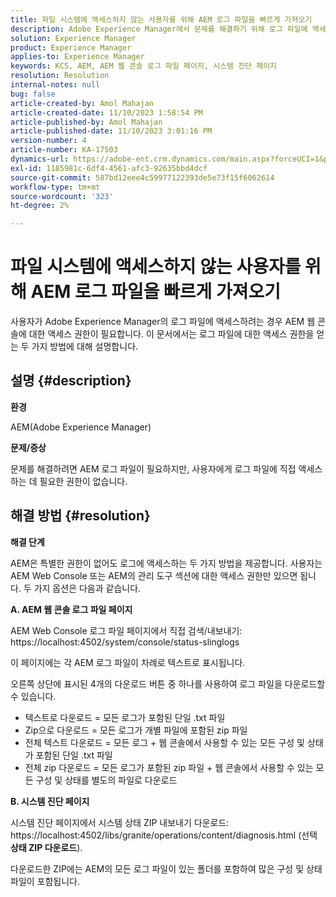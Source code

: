 ```yaml
---
title: 파일 시스템에 액세스하지 않는 사용자를 위해 AEM 로그 파일을 빠르게 가져오기
description: Adobe Experience Manager에서 문제를 해결하기 위해 로그 파일에 액세스하는 방법을 알아봅니다. AEM 웹 콘솔에 대한 액세스 권한이 필요합니다.
solution: Experience Manager
product: Experience Manager
applies-to: Experience Manager
keywords: KCS, AEM, AEM 웹 콘솔 로그 파일 페이지, 시스템 진단 페이지
resolution: Resolution
internal-notes: null
bug: false
article-created-by: Amol Mahajan
article-created-date: 11/10/2023 1:58:54 PM
article-published-by: Amol Mahajan
article-published-date: 11/10/2023 3:01:16 PM
version-number: 4
article-number: KA-17503
dynamics-url: https://adobe-ent.crm.dynamics.com/main.aspx?forceUCI=1&pagetype=entityrecord&etn=knowledgearticle&id=3ef38345-d17f-ee11-8179-6045bd006704
exl-id: 1185981c-6df4-4561-afc3-92635bbd4dcf
source-git-commit: 587bd12eee4c59977122393de5e73f15f6062614
workflow-type: tm+mt
source-wordcount: '323'
ht-degree: 2%

---
```


# 파일 시스템에 액세스하지 않는 사용자를 위해 AEM 로그 파일을 빠르게 가져오기


사용자가 Adobe Experience Manager의 로그 파일에 액세스하려는 경우 AEM 웹 콘솔에 대한 액세스 권한이 필요합니다. 이 문서에서는 로그 파일에 대한 액세스 권한을 얻는 두 가지 방법에 대해 설명합니다.

## 설명 {#description}


<b>환경</b>

AEM(Adobe Experience Manager)

<b>문제/증상</b>

문제를 해결하려면 AEM 로그 파일이 필요하지만, 사용자에게 로그 파일에 직접 액세스하는 데 필요한 권한이 없습니다.


## 해결 방법 {#resolution}


<b>해결 단계</b>

AEM은 특별한 권한이 없어도 로그에 액세스하는 두 가지 방법을 제공합니다. 사용자는 AEM Web Console 또는 AEM의 관리 도구 섹션에 대한 액세스 권한만 있으면 됩니다. 두 가지 옵션은 다음과 같습니다.

<b>A. AEM 웹 콘솔 로그 파일 페이지</b>

AEM Web Console 로그 파일 페이지에서 직접 검색/내보내기: https://localhost:4502/system/console/status-slinglogs

이 페이지에는 각 AEM 로그 파일이 차례로 텍스트로 표시됩니다.

오른쪽 상단에 표시된 4개의 다운로드 버튼 중 하나를 사용하여 로그 파일을 다운로드할 수 있습니다.

- 텍스트로 다운로드 = 모든 로그가 포함된 단일 .txt 파일
- Zip으로 다운로드 = 모든 로그가 개별 파일에 포함된 zip 파일
- 전체 텍스트 다운로드 = 모든 로그 + 웹 콘솔에서 사용할 수 있는 모든 구성 및 상태가 포함된 단일 .txt 파일
- 전체 zip 다운로드 = 모든 로그가 포함된 zip 파일 + 웹 콘솔에서 사용할 수 있는 모든 구성 및 상태를 별도의 파일로 다운로드


<b>B. 시스템 진단 페이지</b>

시스템 진단 페이지에서 시스템 상태 ZIP 내보내기 다운로드: https://localhost:4502/libs/granite/operations/content/diagnosis.html (선택 <b>상태 ZIP 다운로드</b>).

다운로드한 ZIP에는 AEM의 모든 로그 파일이 있는 폴더를 포함하여 많은 구성 및 상태 파일이 포함됩니다.
